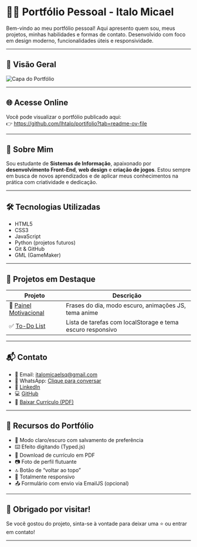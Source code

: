 # 🧑‍💻 Portfólio Pessoal - Italo Micael

Bem-vindo ao meu portfólio pessoal! Aqui apresento quem sou, meus projetos, minhas habilidades e formas de contato. Desenvolvido com foco em design moderno, funcionalidades úteis e responsividade.

---

## 📸 Visão Geral

![Capa do Portfólio](assets/capa.png)

---

## 🌐 Acesse Online

Você pode visualizar o portfólio publicado aqui:  
👉 https://github.com/Ihtalo/portifolio?tab=readme-ov-file

---

## 🧠 Sobre Mim

Sou estudante de **Sistemas de Informação**, apaixonado por **desenvolvimento Front-End**, **web design** e **criação de jogos**. Estou sempre em busca de novos aprendizados e de aplicar meus conhecimentos na prática com criatividade e dedicação.

---

## 🛠️ Tecnologias Utilizadas

- HTML5  
- CSS3  
- JavaScript  
- Python (projetos futuros)  
- Git & GitHub  
- GML (GameMaker)

---

## 📂 Projetos em Destaque

| Projeto                  | Descrição                                                                 |
|--------------------------|---------------------------------------------------------------------------|
| 🎯 [Painel Motivacional](https://github.com/Ihtalo/Painel-Motivacional-2025) | Frases do dia, modo escuro, animações JS, tema anime              |
| ✅ [To-Do List](https://github.com/Ihtalo/To-do-List-)                    | Lista de tarefas com localStorage e tema escuro responsivo       |

---

## 📬 Contato

- 📧 Email: italomicaelsq@gmail.com  
- 📱 WhatsApp: [Clique para conversar](https://wa.me/5598992372997)  
- 🔗 [LinkedIn](https://www.linkedin.com/in/italo-micael-54a9032aa)  
- 💻 [GitHub](https://github.com/Ihtalo)  
- 📄 [Baixar Currículo (PDF)](assets/curriculo-italo.pdf)

---

## 📌 Recursos do Portfólio

- 🌙 Modo claro/escuro com salvamento de preferência
- ⌨️ Efeito digitando (Typed.js)
- 💾 Download de currículo em PDF
- 📷 Foto de perfil flutuante
- 🔝 Botão de “voltar ao topo”
- 📱 Totalmente responsivo
- 📤 Formulário com envio via EmailJS (opcional)

---

## 🚀 Obrigado por visitar!

Se você gostou do projeto, sinta-se à vontade para deixar uma ⭐ ou entrar em contato!

---
